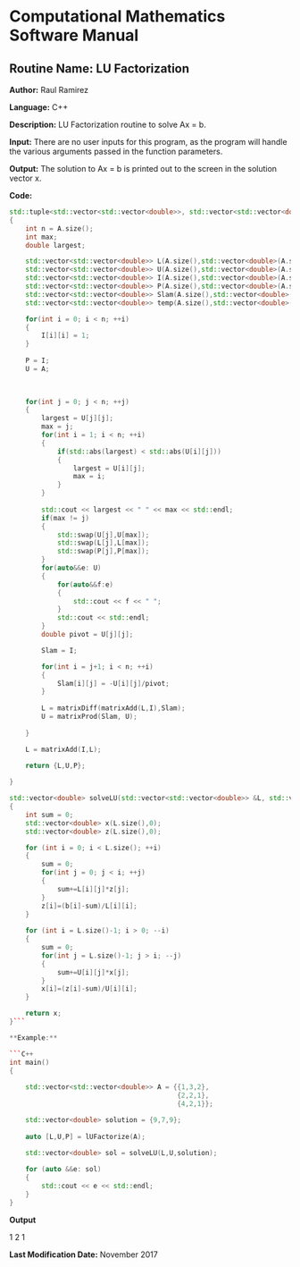 # Computational Mathematics Software Manual

## **Routine Name:** LU Factorization

**Author:** Raul Ramirez

**Language:** C++

**Description:** LU Factorization routine to solve Ax = b. 
    
**Input:**  There are no user inputs for this program, as the program will handle the various arguments passed in the function parameters.

**Output:** The solution to Ax = b is printed out to the screen in the solution vector x.

**Code:**
```C++
std::tuple<std::vector<std::vector<double>>, std::vector<std::vector<double>>, std::vector<std::vector<double>> > lUFactorize(std::vector<std::vector<double>> &A)
{
	int n = A.size();
	int max;
	double largest;

	std::vector<std::vector<double>> L(A.size(),std::vector<double>(A.size(),0));
	std::vector<std::vector<double>> U(A.size(),std::vector<double>(A.size(),0));
	std::vector<std::vector<double>> I(A.size(),std::vector<double>(A.size(),0));
	std::vector<std::vector<double>> P(A.size(),std::vector<double>(A.size(),0));
	std::vector<std::vector<double>> Slam(A.size(),std::vector<double>(A.size(),0));
	std::vector<std::vector<double>> temp(A.size(),std::vector<double>(A.size(),0));

	for(int i = 0; i < n; ++i)
	{
		I[i][i] = 1;
	}
	
	P = I;
	U = A;

	
		
	for(int j = 0; j < n; ++j)
	{
		largest = U[j][j];
		max = j;
		for(int i = 1; i < n; ++i)
		{
			if(std::abs(largest) < std::abs(U[i][j]))
			{
				largest = U[i][j];
				max = i;
			}
		}
		
		std::cout << largest << " " << max << std::endl;
		if(max != j)
		{
			std::swap(U[j],U[max]);
			std::swap(L[j],L[max]);
			std::swap(P[j],P[max]);
		}
		for(auto&&e: U)
		{
			for(auto&&f:e)
			{
				std::cout << f << " ";
			}
			std::cout << std::endl;
		}	
		double pivot = U[j][j];

		Slam = I;

		for(int i = j+1; i < n; ++i)
		{
			Slam[i][j] = -U[i][j]/pivot;
		}
		
		L = matrixDiff(matrixAdd(L,I),Slam);
		U = matrixProd(Slam, U);
		
	}

	L = matrixAdd(I,L);
	
	return {L,U,P};

}

std::vector<double> solveLU(std::vector<std::vector<double>> &L, std::vector<std::vector<double>> &U, std::vector<double> &b)
{
	int sum = 0;
	std::vector<double> x(L.size(),0);
	std::vector<double> z(L.size(),0);

	for (int i = 0; i < L.size(); ++i)
	{
		sum = 0;
		for(int j = 0; j < i; ++j)
		{
			sum+=L[i][j]*z[j];
		}
		z[i]=(b[i]-sum)/L[i][i];
	}
	
	for (int i = L.size()-1; i > 0; --i)
	{
		sum = 0;
		for(int j = L.size()-1; j > i; --j)
		{
			sum+=U[i][j]*x[j];
		}
		x[i]=(z[i]-sum)/U[i][i];
	}

	return x;
}```

**Example:**

```C++
int main()
{
	
	std::vector<std::vector<double>> A = {{1,3,2},
										  {2,2,1},
										  {4,2,1}};

	std::vector<double> solution = {9,7,9};
	
	auto [L,U,P] = lUFactorize(A);
	
	std::vector<double> sol = solveLU(L,U,solution);

	for (auto &&e: sol)
	{
		std::cout << e << std::endl;
	}
}
```

**Output**

1
2
1

**Last Modification Date:** November 2017
